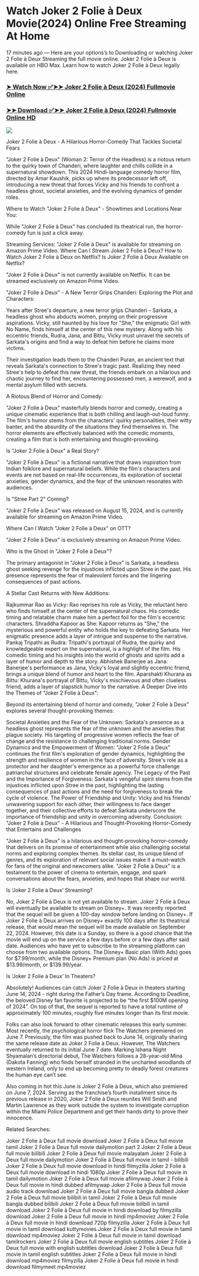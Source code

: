 # Watch Joker 2 Folie à Deux Movie(2024) Online Free Streaming At Home
17 minutes ago — Here are your options’s to Downloading or watching Joker 2 Folie à Deux Streaming the full movie online. Joker 2 Folie à Deux is available on HBO Max. Learn how to watch Joker 2 Folie à Deux legally here.


### [➤ Watch Now ✅➤➤ Joker 2 Folie à Deux (2024) Fullmovie Online](https://t.co/l8dYEnviqk)

### [➤➤ Download ✅➤➤ Joker 2 Folie à Deux (2024) Fullmovie Online HD](https://t.co/l8dYEnviqk)

<p dir="auto"><a href="https://t.co/l8dYEnviqk" title="PLAY NOW" rel="nofollow"><img src="https://i.imgur.com/jhNGoEt.gif" style="max-width: 100%;"></a></p>


Joker 2 Folie à Deux - A Hilarious Horror-Comedy That Tackles Societal Fears

"Joker 2 Folie à Deux" (Woman 2: Terror of the Headless) is a riotous return to the quirky town of Chanderi, where laughter and chills collide in a supernatural showdown. This 2024 Hindi-language comedy horror film, directed by Amar Kaushik, picks up where its predecessor left off, introducing a new threat that forces Vicky and his friends to confront a headless ghost, societal anxieties, and the evolving dynamics of gender roles.

Where to Watch "Joker 2 Folie à Deux" - Showtimes and Locations Near You:

While "Joker 2 Folie à Deux" has concluded its theatrical run, the horror-comedy fun is just a click away.

Streaming Services: "Joker 2 Folie à Deux" is available for streaming on Amazon Prime Video.
Where Can I Stream Joker 2 Folie à Deux? How to Watch Joker 2 Folie à Deux on Netflix? Is Joker 2 Folie à Deux Available on Netflix?

"Joker 2 Folie à Deux" is not currently available on Netflix. It can be streamed exclusively on Amazon Prime Video.

"Joker 2 Folie à Deux" - A New Terror Grips Chanderi: Exploring the Plot and Characters:

Years after Stree's departure, a new terror grips Chanderi – Sarkata, a headless ghost who abducts women, preying on their progressive aspirations. Vicky, still haunted by his love for "She," the enigmatic Girl with No Name, finds himself at the center of this new mystery. Along with his eccentric friends, Rudra, Jana, and Bittu, Vicky must unravel the secrets of Sarkata's origins and find a way to defeat him before he claims more victims.

Their investigation leads them to the Chanderi Puran, an ancient text that reveals Sarkata's connection to Stree's tragic past. Realizing they need Stree's help to defeat this new threat, the friends embark on a hilarious and chaotic journey to find her, encountering possessed men, a werewolf, and a mental asylum filled with secrets.

A Riotous Blend of Horror and Comedy:

"Joker 2 Folie à Deux" masterfully blends horror and comedy, creating a unique cinematic experience that is both chilling and laugh-out-loud funny. The film's humor stems from the characters' quirky personalities, their witty banter, and the absurdity of the situations they find themselves in. The horror elements are effectively balanced with the comedic moments, creating a film that is both entertaining and thought-provoking.

Is "Joker 2 Folie à Deux" a Real Story?

"Joker 2 Folie à Deux" is a fictional narrative that draws inspiration from Indian folklore and supernatural beliefs. While the film's characters and events are not based on real-life occurrences, its exploration of societal anxieties, gender dynamics, and the fear of the unknown resonates with audiences.

Is "Stree Part 2" Coming?

"Joker 2 Folie à Deux" was released on August 15, 2024, and is currently available for streaming on Amazon Prime Video.

Where Can I Watch "Joker 2 Folie à Deux" on OTT?

"Joker 2 Folie à Deux" is exclusively streaming on Amazon Prime Video.

Who is the Ghost in "Joker 2 Folie à Deux"?

The primary antagonist in "Joker 2 Folie à Deux" is Sarkata, a headless ghost seeking revenge for the injustices inflicted upon Stree in the past. His presence represents the fear of malevolent forces and the lingering consequences of past actions.

A Stellar Cast Returns with New Additions:

Rajkummar Rao as Vicky: Rao reprises his role as Vicky, the reluctant hero who finds himself at the center of the supernatural chaos. His comedic timing and relatable charm make him a perfect foil for the film's eccentric characters.
Shraddha Kapoor as She: Kapoor returns as "She," the mysterious and powerful entity who holds the key to defeating Sarkata. Her enigmatic presence adds a layer of intrigue and suspense to the narrative.
Pankaj Tripathi as Rudra: Tripathi's portrayal of Rudra, the quirky and knowledgeable expert on the supernatural, is a highlight of the film. His comedic timing and his insights into the world of ghosts and spirits add a layer of humor and depth to the story.
Abhishek Banerjee as Jana: Banerjee's performance as Jana, Vicky's loyal and slightly eccentric friend, brings a unique blend of humor and heart to the film.
Aparshakti Khurana as Bittu: Khurana's portrayal of Bittu, Vicky's mischievous and often clueless friend, adds a layer of slapstick humor to the narrative.
A Deeper Dive into the Themes of "Joker 2 Folie à Deux":

Beyond its entertaining blend of horror and comedy, "Joker 2 Folie à Deux" explores several thought-provoking themes:

Societal Anxieties and the Fear of the Unknown: Sarkata's presence as a headless ghost represents the fear of the unknown and the anxieties that plague society. His targeting of progressive women reflects the fear of change and the resistance to challenging traditional norms.
Gender Dynamics and the Empowerment of Women: "Joker 2 Folie à Deux" continues the first film's exploration of gender dynamics, highlighting the strength and resilience of women in the face of adversity. Stree's role as a protector and her daughter's emergence as a powerful force challenge patriarchal structures and celebrate female agency.
The Legacy of the Past and the Importance of Forgiveness: Sarkata's vengeful spirit stems from the injustices inflicted upon Stree in the past, highlighting the lasting consequences of past actions and the need for forgiveness to break the cycle of violence.
The Power of Friendship and Unity: Vicky and his friends' unwavering support for each other, their willingness to face danger together, and their collective efforts to defeat Sarkata underscore the importance of friendship and unity in overcoming adversity.
Conclusion: "Joker 2 Folie à Deux" - A Hilarious and Thought-Provoking Horror-Comedy that Entertains and Challenges

"Joker 2 Folie à Deux" is a hilarious and thought-provoking horror-comedy that delivers on its promise of entertainment while also challenging societal norms and exploring complex themes. Its stellar cast, its unique blend of genres, and its exploration of relevant social issues make it a must-watch for fans of the original and newcomers alike. "Joker 2 Folie à Deux" is a testament to the power of cinema to entertain, engage, and spark conversations about the fears, anxieties, and hopes that shape our world.


Is ‘Joker 2 Folie à Deux’ Streaming?

No, Joker 2 Folie à Deux is not yet available to stream. Joker 2 Folie à Deux will eventually be available to stream on Disney+. It was recently reported that the sequel will be given a 100-day window before landing on Disney+. If Joker 2 Folie à Deux arrives on Disney+ exactly 100 days after its theatrical release, that would mean the sequel will be made available on September 22, 2024. However, this date is a Sunday, so there is a good chance that the movie will end up on the service a few days before or a few days after said date. Audiences who have yet to subscribe to the streaming platform can choose from two available options. The Disney+ Basic plan (With Ads) goes for $7.99/month, while the Disney+ Premium plan (No Ads) is priced at $13.99/month, or $139.99/year.

Is ‘Joker 2 Folie à Deux’ In Theaters?

Absolutely! Audiences can catch Joker 2 Folie à Deux in theaters starting June 14, 2024 - right during the Father’s Day frame. According to Deadline, the beloved Disney fan favorite is projected to be “the first $100M opening of 2024”. On top of that, the sequel is reported to have a total runtime of approximately 100 minutes, roughly five minutes longer than its first movie.

Folks can also look forward to other cinematic releases this early summer. Most recently, the psychological horror flick The Watchers premiered on June 7. Previously, the film was pushed back to June 14, originally sharing the same release date as Joker 2 Folie à Deux. However, The Watchers eventually returned to its initial June 7 date. Marking Ishana Night Shyamalan’s directorial debut, The Watchers follows a 28-year-old Mina (Dakota Fanning) who finds herself stranded in the uncharted woodlands of western Ireland, only to end up becoming pretty to deadly forest creatures the human eye can’t see.

Also coming in hot this June is Joker 2 Folie à Deux, which also premiered on June 7, 2024. Serving as the franchise’s fourth installment since its previous release in 2020, Joker 2 Folie à Deux reunites Will Smith and Martin Lawrence as they work outside the system to investigate corruption within the Miami Police Department and get their hands dirty to prove their innocence.


Related Searches:

Joker 2 Folie à Deux full movie download
Joker 2 Folie à Deux full movie tamil
Joker 2 Folie à Deux full movie dailymotion part 2
Joker 2 Folie à Deux full movie bilibili
Joker 2 Folie à Deux full movie malayalam
Joker 2 Folie à Deux full movie dailymotion
Joker 2 Folie à Deux full movie in tamil - bilibili
Joker 2 Folie à Deux full movie download in hindi filmyzilla
Joker 2 Folie à Deux full movie download in hindi 1080p
Joker 2 Folie à Deux full movie in tamil dailymotion
Joker 2 Folie à Deux full movie afilmywap
Joker 2 Folie à Deux full movie in hindi dubbed afilmywap
Joker 2 Folie à Deux full movie audio track download
Joker 2 Folie à Deux full movie bangla dubbed
Joker 2 Folie à Deux full movie bilibili in tamil
Joker 2 Folie à Deux full movie bangla dubbed bilibili
Joker 2 Folie à Deux full movie bilibili in tamil download
Joker 2 Folie à Deux full movie in hindi download by filmyzilla
download Joker 2 Folie à Deux full movie in hindi mp4moviez
Joker 2 Folie à Deux full movie in hindi download 720p filmyzilla
Joker 2 Folie à Deux full movie in tamil download kuttymovies
Joker 2 Folie à Deux full movie in tamil download mp4moviez
Joker 2 Folie à Deux full movie in tamil download tamilrockers
Joker 2 Folie à Deux full movie english subtitles
Joker 2 Folie à Deux full movie with english subtitles download
Joker 2 Folie à Deux full movie in tamil english subtitles
Joker 2 Folie à Deux full movie in hindi download mp4moviez filmyzilla
Joker 2 Folie à Deux full movie in hindi download filmymeet mp4moviez
